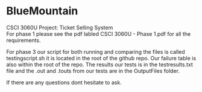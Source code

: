 # BlueMountain
CSCI 3060U Project: Ticket Selling System<br/>
For phase 1 please see the pdf labled CSCI 3060U - Phase 1.pdf for all the requirements.

For phase 3 our script for both running and comparing the files is called testingscript.sh it is located in the root of the github repo. Our failure table is also within the root of the repo. The results our tests is in the testresults.txt file and the .out and .touts from our tests are in the OutputFiles folder.

If there are any questions dont hesitate to ask.
